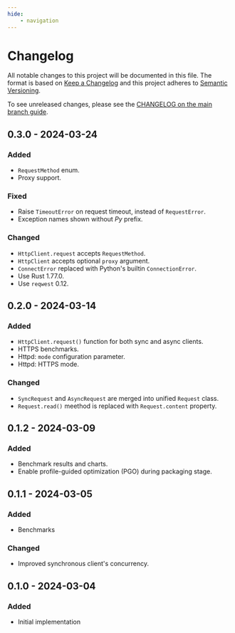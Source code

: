 ```yaml
---
hide:
    - navigation
---
```

# Changelog

All notable changes to this project will be documented in this file.
The format is based on [Keep a Changelog](https://keepachangelog.com/en/1.0.0/)
and this project adheres to [Semantic Versioning](https://semver.org/spec/v2.0.0.html).

To see unreleased changes, please see the [CHANGELOG on the main branch guide](https://github.com/gufolabs/gufo_http/blob/main/CHANGELOG.md).

## 0.3.0 - 2024-03-24

### Added

* `RequestMethod` enum.
* Proxy support.

### Fixed

* Raise `TimeoutError` on request timeout, instead of `RequestError`.
* Exception names shown without _Py_ prefix.

### Changed

* `HttpClient.request` accepts `RequestMethod`.
* `HttpClient` accepts optional `proxy` argument.
* `ConnectError` replaced with Python's builtin `ConnectionError`.
* Use Rust 1.77.0.
* Use `reqwest` 0.12.

## 0.2.0 - 2024-03-14

### Added

* `HttpClient.request()` function for both sync and async clients.
* HTTPS benchmarks.
* Httpd: `mode` configuration parameter.
* Httpd: HTTPS mode.

### Changed

* `SyncRequest` and `AsyncRequest` are merged into unified `Request` class.
* `Request.read()` meethod is replaced with `Request.content` property.

## 0.1.2 - 2024-03-09

### Added

* Benchmark results and charts.
* Enable profile-guided optimization (PGO) during packaging stage.

## 0.1.1 - 2024-03-05

### Added

* Benchmarks
  
### Changed

* Improved synchronous client's concurrency.

## 0.1.0 - 2024-03-04

### Added

* Initial implementation

